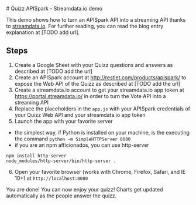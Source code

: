 # Quizz APISpark - Streamdata.io demo

This demo shows how to turn an APISpark API into a streaming API thanks to [streamdata.io](http://streamdata.io/). For 
further reading, you can read the blog entry explanation at [TODO add url].

## Steps

1. Create a Google Sheet with your Quizz questions and answers as described at [TODO add the url]
2. Create an APISpark account at http://restlet.com/products/apispark/ to expose the Web API of the Quizz as described at [TODO add the url]
3. Create a streamdata.io account to get your streamdata.io app token at https://portal.streamdata.io/ in order to turn
the Vote API into a streaming API
4. Replace the placeholders in the `app.js` with your APISpark credentials of your Quizz Web API and your streamdata.io app token
5. Launch the app with your favorite server
  * the simplest way, if Python is installed on your machine, is the executing the command `python -m SimpleHTTPServer 8080` 
  * if you are an npm afficionados, you can use http-server
  
  ```
  npm install http-server
  node_modules/http-server/bin/http-server .
  ```  

6. Open your favorite browser (works with Chrome, Firefox, Safari, and IE 10+) at `http://localhost:8080`

You are done! You can now enjoy your quizz! Charts get updated automatically as the people answer the quizz.
